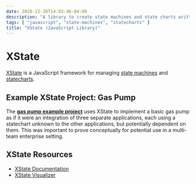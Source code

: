 ```yaml
---
date: 2020-12-30T14:03:46-04:00
description: "A library to create state machines and state charts written in JavaScript"
tags: [ "javascript", "state-machines", "statecharts" ]
title: "XState (JavaScript Library)"
---
```


# XState

[XState](https://xstate.js.org/) is a JavaScript framework for managing [state machines](state-machines.md) and [statecharts](statecharts.md).

## Example XState Project: Gas Pump

The [**gas pump example project**](https://codesandbox.io/s/fervent-noyce-yhnrc) uses XState to implement a basic gas pump as if it were an integration of three separate applications, each using a statechart unknown to the other applications, but potentially dependent on them. This was important to prove conceptually for potential use in a multi-team enterprise setting.

## XState Resources

* [XState Documentation](https://xstate.js.org/docs/)
* [XState Visualizer](https://xstate.js.org/viz/)
